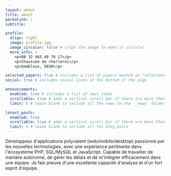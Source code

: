 ```yaml
---
layout: about
title: about
permalink: /
subtitle:

profile:
  align: right
  image: profile.jpg
  image_circular: false # crops the image to make it circular
  more_info: >
    <p>00 32 465 49 70 17</p>
    <p>Chaussée de charleroi</p>
    <p>Gembloux, 5030</p>

selected_papers: true # includes a list of papers marked as "selected={true}"
social: true # includes social icons at the bottom of the page

announcements:
  enabled: true # includes a list of news items
  scrollable: true # adds a vertical scroll bar if there are more than 3 news items
  limit: 5 # leave blank to include all the news in the `_news` folder

latest_posts:
  enabled: true
  scrollable: true # adds a vertical scroll bar if there are more than 3 new posts items
  limit: 3 # leave blank to include all the blog posts
---
```


Développeur d'applications polyvalent (web/mobile/desktop) passionné par les nouvelles technologies, avec une
expérience pertinente dans l'écosystème PHP, SQL/MySQL et JavaScript. Capable de travailler de manière
autonome, de gérer les délais et de m'intégrer efficacement dans une équipe. Je fais preuve d'une excellente
capacité d'analyse et d'un fort esprit d'équipe.

